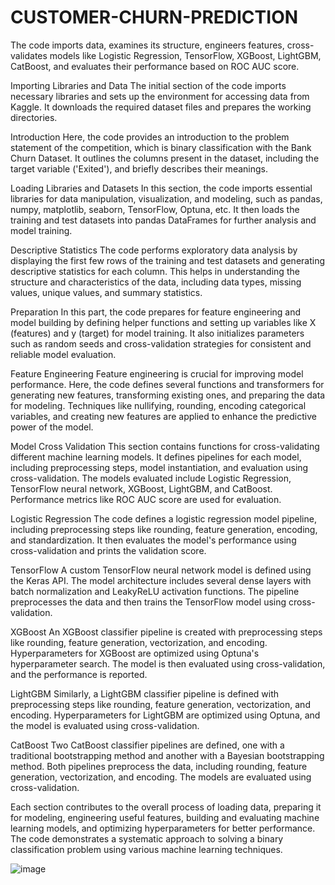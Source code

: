# CUSTOMER-CHURN-PREDICTION
 The code imports data, examines its structure, engineers features, cross-validates models like Logistic Regression, TensorFlow, XGBoost, LightGBM, CatBoost, and evaluates their performance based on ROC AUC score.



Importing Libraries and Data
The initial section of the code imports necessary libraries and sets up the environment for accessing data from Kaggle. It downloads the required dataset files and prepares the working directories.

Introduction
Here, the code provides an introduction to the problem statement of the competition, which is binary classification with the Bank Churn Dataset. It outlines the columns present in the dataset, including the target variable ('Exited'), and briefly describes their meanings.

Loading Libraries and Datasets
In this section, the code imports essential libraries for data manipulation, visualization, and modeling, such as pandas, numpy, matplotlib, seaborn, TensorFlow, Optuna, etc. It then loads the training and test datasets into pandas DataFrames for further analysis and model training.

Descriptive Statistics
The code performs exploratory data analysis by displaying the first few rows of the training and test datasets and generating descriptive statistics for each column. This helps in understanding the structure and characteristics of the data, including data types, missing values, unique values, and summary statistics.

Preparation
In this part, the code prepares for feature engineering and model building by defining helper functions and setting up variables like X (features) and y (target) for model training. It also initializes parameters such as random seeds and cross-validation strategies for consistent and reliable model evaluation.

Feature Engineering
Feature engineering is crucial for improving model performance. Here, the code defines several functions and transformers for generating new features, transforming existing ones, and preparing the data for modeling. Techniques like nullifying, rounding, encoding categorical variables, and creating new features are applied to enhance the predictive power of the model.

Model Cross Validation
This section contains functions for cross-validating different machine learning models. It defines pipelines for each model, including preprocessing steps, model instantiation, and evaluation using cross-validation. The models evaluated include Logistic Regression, TensorFlow neural network, XGBoost, LightGBM, and CatBoost. Performance metrics like ROC AUC score are used for evaluation.

Logistic Regression
The code defines a logistic regression model pipeline, including preprocessing steps like rounding, feature generation, encoding, and standardization. It then evaluates the model's performance using cross-validation and prints the validation score.

TensorFlow
A custom TensorFlow neural network model is defined using the Keras API. The model architecture includes several dense layers with batch normalization and LeakyReLU activation functions. The pipeline preprocesses the data and then trains the TensorFlow model using cross-validation.

XGBoost
An XGBoost classifier pipeline is created with preprocessing steps like rounding, feature generation, vectorization, and encoding. Hyperparameters for XGBoost are optimized using Optuna's hyperparameter search. The model is then evaluated using cross-validation, and the performance is reported.

LightGBM
Similarly, a LightGBM classifier pipeline is defined with preprocessing steps like rounding, feature generation, vectorization, and encoding. Hyperparameters for LightGBM are optimized using Optuna, and the model is evaluated using cross-validation.

CatBoost
Two CatBoost classifier pipelines are defined, one with a traditional bootstrapping method and another with a Bayesian bootstrapping method. Both pipelines preprocess the data, including rounding, feature generation, vectorization, and encoding. The models are evaluated using cross-validation.

Each section contributes to the overall process of loading data, preparing it for modeling, engineering useful features, building and evaluating machine learning models, and optimizing hyperparameters for better performance. The code demonstrates a systematic approach to solving a binary classification problem using various machine learning techniques.







![image](https://github.com/hannu-shaik/CUSTOMER-CHURN-PREDICTION/assets/140539636/1429ee39-90b4-42a0-b994-6a3a2c71b5da)





